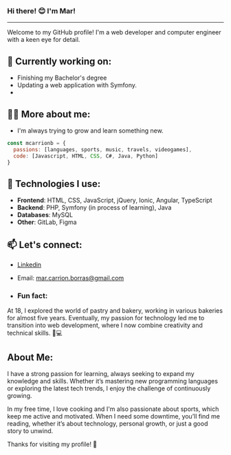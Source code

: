 ### Hi there! 😊 I'm Mar!
---
Welcome to my GitHub profile! I'm a web developer and computer engineer with a keen eye for detail.

## 🌱 Currently working on:
- Finishing my Bachelor's degree
- Updating a web application with Symfony.
- 

## 👩🏻 More about me:
-  I'm always trying to grow and learn something new.
```js
const mcarrionb = {
  passions: [languages, sports, music, travels, videogames],
  code: [Javascript, HTML, CSS, C#, Java, Python]
}
```
## 🔧 Technologies I use:
- **Frontend**: HTML, CSS, JavaScript, jQuery, Ionic, Angular, TypeScript
- **Backend**: PHP, Symfony (in process of learning), Java
- **Databases**: MySQL
- **Other**: GitLab, Figma
  
 
## 📫 Let's connect:
  - [Linkedin](https://www.linkedin.com/in/mar-carrion-borras)
  - Email: mar.carrion.borras@gmail.com
 
  - ### Fun fact:
At 18, I explored the world of pastry and bakery, working in various bakeries for almost five years. Eventually, my passion for technology led me to transition into web development, where I now combine creativity and technical skills. 🍰💻

## About Me:
I have a strong passion for learning, always seeking to expand my knowledge and skills. Whether it’s mastering new programming languages or exploring the latest tech trends, I enjoy the challenge of continuously growing. 

In my free time, I love cooking and I'm also passionate about sports, which keep me active and motivated. When I need some downtime, you’ll find me reading, whether it’s about technology, personal growth, or just a good story to unwind.

Thanks for visiting my profile! 🎉

 

<!--
**mcarrionb/mcarrionb** is a ✨ _special_ ✨ repository because its `README.md` (this file) appears on your GitHub profile.

Here are some ideas to get you started:

- 🔭 I’m currently working on ...
- 🌱 I’m currently learning ...
- 👯 I’m looking to collaborate on ...
- 🤔 I’m looking for help with ...
- 💬 Ask me about ...
- 📫 How to reach me: ...
- 😄 Pronouns: ...
- ⚡ Fun fact: ...
-->
